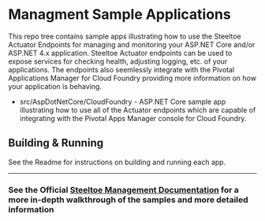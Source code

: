 # Managment Sample Applications

This repo tree contains sample apps illustrating how to use the Steeltoe Actuator Endpoints for managing and monitoring your ASP.NET Core and/or ASP.NET 4.x application. Steeltoe Actuator endpoints can be used to expose services for checking health, adjusting logging, etc. of your applications. The endpoints also seemlessly integrate with the Pivotal Applications Manager for Cloud Foundry providing more information on how your application is behaving.

* src/AspDotNetCore/CloudFoundry - ASP.NET Core sample app illustrating how to use all of the Actuator endpoints which are capable of integrating with the Pivotal Apps Manager console for Cloud Foundry.

## Building & Running

See the Readme for instructions on building and running each app.

---

### See the Official [Steeltoe Management Documentation](https://steeltoe.io/docs/steeltoe-management) for a more in-depth walkthrough of the samples and more detailed information